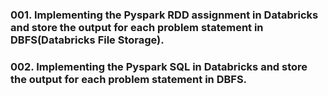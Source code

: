 ### 001. Implementing the Pyspark RDD assignment in Databricks and store the output for each problem statement in DBFS(Databricks File Storage).
### 002. Implementing the Pyspark SQL in Databricks and store the output for each problem statement in DBFS.
